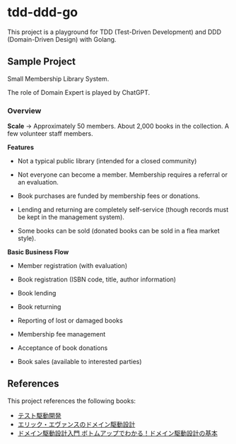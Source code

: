 # tdd-ddd-go

This project is a playground for TDD (Test-Driven Development) and DDD (Domain-Driven Design) with Golang.

## Sample Project
Small Membership Library System.

The role of Domain Expert is played by ChatGPT.

### Overview

**Scale**
→ Approximately 50 members. About 2,000 books in the collection. A few volunteer staff members.

**Features**

- Not a typical public library (intended for a closed community)

- Not everyone can become a member. Membership requires a referral or an evaluation.

- Book purchases are funded by membership fees or donations.

- Lending and returning are completely self-service (though records must be kept in the management system).

- Some books can be sold (donated books can be sold in a flea market style).

**Basic Business Flow**

- Member registration (with evaluation)

- Book registration (ISBN code, title, author information)

- Book lending

- Book returning

- Reporting of lost or damaged books

- Membership fee management

- Acceptance of book donations

- Book sales (available to interested parties)

## References

This project references the following books:

- [テスト駆動開発](https://www.amazon.co.jp/dp/B077D2L69C)
- [エリック・エヴァンスのドメイン駆動設計](https://www.amazon.co.jp/dp/B00GRKD6XU)
- [ドメイン駆動設計入門 ボトムアップでわかる！ドメイン駆動設計の基本](https://www.amazon.co.jp/dp/B082WXZVPC)

